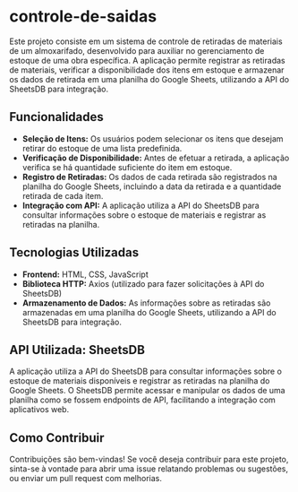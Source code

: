# controle-de-saidas

Este projeto consiste em um sistema de controle de retiradas de materiais de um almoxarifado, desenvolvido para auxiliar no gerenciamento de estoque de uma obra específica. A aplicação permite registrar as retiradas de materiais, verificar a disponibilidade dos itens em estoque e armazenar os dados de retirada em uma planilha do Google Sheets, utilizando a API do SheetsDB para integração.

## Funcionalidades

- **Seleção de Itens:** Os usuários podem selecionar os itens que desejam retirar do estoque de uma lista predefinida.
- **Verificação de Disponibilidade:** Antes de efetuar a retirada, a aplicação verifica se há quantidade suficiente do item em estoque.
- **Registro de Retiradas:** Os dados de cada retirada são registrados na planilha do Google Sheets, incluindo a data da retirada e a quantidade retirada de cada item.
- **Integração com API:** A aplicação utiliza a API do SheetsDB para consultar informações sobre o estoque de materiais e registrar as retiradas na planilha.

## Tecnologias Utilizadas

- **Frontend:** HTML, CSS, JavaScript
- **Biblioteca HTTP:** Axios (utilizado para fazer solicitações à API do SheetsDB)
- **Armazenamento de Dados:** As informações sobre as retiradas são armazenadas em uma planilha do Google Sheets, utilizando a API do SheetsDB para integração.

## API Utilizada: SheetsDB

A aplicação utiliza a API do SheetsDB para consultar informações sobre o estoque de materiais disponíveis e registrar as retiradas na planilha do Google Sheets. O SheetsDB permite acessar e manipular os dados de uma planilha como se fossem endpoints de API, facilitando a integração com aplicativos web.

## Como Contribuir

Contribuições são bem-vindas! Se você deseja contribuir para este projeto, sinta-se à vontade para abrir uma issue relatando problemas ou sugestões, ou enviar um pull request com melhorias.

